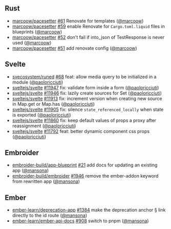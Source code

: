 ## Rust

- [marcoow/pacesetter] [#61](https://github.com/marcoow/pacesetter/pull/61)
  Renovate for templates ([@marcoow])
- [marcoow/pacesetter] [#59](https://github.com/marcoow/pacesetter/pull/59)
  enable Renovate for `Cargo.toml.liquid` files in blueprints ([@marcoow])
- [marcoow/pacesetter] [#52](https://github.com/marcoow/pacesetter/pull/52)
  don't fail if into_json of TestResponse is never used ([@marcoow])
- [marcoow/pacesetter] [#51](https://github.com/marcoow/pacesetter/pull/51) add
  renovate config ([@marcoow])

## Svelte

- [svecosystem/runed] [#68](https://github.com/svecosystem/runed/pull/68) feat:
  allow media query to be initialized in a module ([@paoloricciuti])
- [sveltejs/svelte] [#11947](https://github.com/sveltejs/svelte/pull/11947) fix:
  validate form inside a form ([@paoloricciuti])
- [sveltejs/svelte] [#11946](https://github.com/sveltejs/svelte/pull/11946) fix:
  lazily create sources for Set ([@paoloricciuti])
- [sveltejs/svelte] [#11913](https://github.com/sveltejs/svelte/pull/11913) fix:
  increment version when creating new source in Map.get or Map.has
  ([@paoloricciuti])
- [sveltejs/svelte] [#11905](https://github.com/sveltejs/svelte/pull/11905) fix:
  silence `state_referenced_locally` when state is exported ([@paoloricciuti])
- [sveltejs/svelte] [#11860](https://github.com/sveltejs/svelte/pull/11860) fix:
  keep default values of props a proxy after reassignment ([@paoloricciuti])
- [sveltejs/svelte] [#11792](https://github.com/sveltejs/svelte/pull/11792)
  feat: better dynamic component css props ([@paoloricciuti])

## Embroider

- [embroider-build/app-blueprint]
  [#21](https://github.com/embroider-build/app-blueprint/pull/21) add docs for
  updating an existing app ([@mansona])
- [embroider-build/embroider]
  [#1946](https://github.com/embroider-build/embroider/pull/1946) remove the
  ember-addon keyword from rewritten app ([@mansona])

## Ember

- [ember-learn/deprecation-app]
  [#1384](https://github.com/ember-learn/deprecation-app/pull/1384) make the
  deprecation anchor § link directly to the id route ([@mansona])
- [ember-learn/ember-api-docs]
  [#908](https://github.com/ember-learn/ember-api-docs/pull/908) switch to pnpm
  ([@mansona])

[@mansona]: https://github.com/mansona
[@marcoow]: https://github.com/marcoow
[@paoloricciuti]: https://github.com/paoloricciuti
[ember-learn/deprecation-app]: https://github.com/ember-learn/deprecation-app
[ember-learn/ember-api-docs]: https://github.com/ember-learn/ember-api-docs
[embroider-build/app-blueprint]:
  https://github.com/embroider-build/app-blueprint
[embroider-build/embroider]: https://github.com/embroider-build/embroider
[marcoow/pacesetter]: https://github.com/marcoow/pacesetter
[svecosystem/runed]: https://github.com/svecosystem/runed
[sveltejs/svelte]: https://github.com/sveltejs/svelte
